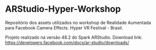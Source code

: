 # ARStudio-Hyper-Workshop
Repositório dos assets utilizados no workshop de Realidade Aumentada para Facebook Camera Effects. Hyper VR Festival - Brasil.

Projeto realizado na versão 48.2 do Spark ARStudio.
Download link:
https://developers.facebook.com/docs/ar-studio/downloads/

